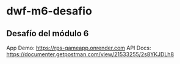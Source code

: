 # dwf-m6-desafio
## Desafío del módulo 6
App Demo: https://rps-gameapp.onrender.com
API Docs: https://documenter.getpostman.com/view/21533255/2s8YKJDLh8
